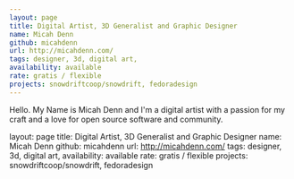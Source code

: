 ```yaml
---
layout: page
title: Digital Artist, 3D Generalist and Graphic Designer
name: Micah Denn
github: micahdenn
url: http://micahdenn.com/
tags: designer, 3d, digital art,
availability: available
rate: gratis / flexible
projects: snowdriftcoop/snowdrift, fedoradesign
---
```


Hello. My Name is Micah Denn and I'm a digital artist with a passion for my craft and a love for open source software and community.

layout: page
title: Digital Artist, 3D Generalist and Graphic Designer
name: Micah Denn
github: micahdenn
url: http://micahdenn.com/
tags: designer, 3d, digital art,
availability: available
rate: gratis / flexible
projects: snowdriftcoop/snowdrift, fedoradesign